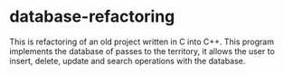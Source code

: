 # database-refactoring
This is refactoring of an old project written in C into C++. This program implements the database of passes to the territory, it allows the user to insert, delete, update and search operations with the database.
